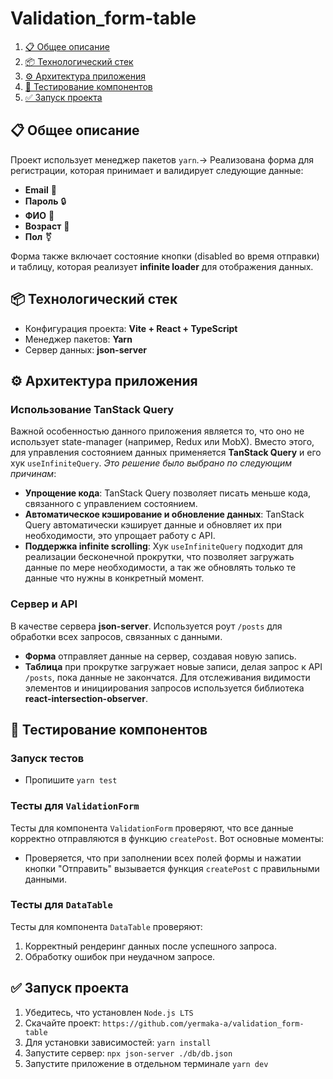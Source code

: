 # Validation_form-table
1. [📋 Общее описание](#-общая-информация)
2. [📦 Технологический стек](#-технологический-стек)
3. [⚙️ Архитектура приложения](#-архитектура-проекта)
4. [🧪 Тестирование компонентов](#-взаимодействие-сервисов)
5. [✅ Запуск проекта](#-запуск-проекта)


## 📋 Общее описание
Проект использует менеджер пакетов `yarn`.-> 
Реализована форма для регистрации, которая принимает и валидирует следующие данные: 
- **Email** 📧
- **Пароль** 🔒
- **ФИО** 👤
- **Возраст** 🎂
- **Пол** ⚧️

Форма также включает состояние кнопки (disabled во время отправки) и таблицу, которая реализует **infinite loader** для отображения данных.

## 📦 Технологический стек

- Конфигурация проекта: **Vite + React + TypeScript**
- Менеджер пакетов: **Yarn**
- Сервер данных: **json-server**

## ⚙️ Архитектура приложения

### Использование TanStack Query

Важной особенностью данного приложения является то, что оно не использует state-manager (например, Redux или MobX). Вместо этого, для управления состоянием данных применяется **TanStack Query** и его хук `useInfiniteQuery`. *Это решение было выбрано по следующим причинам*:

- **Упрощение кода**: TanStack Query позволяет писать меньше кода, связанного с управлением состоянием.
- **Автоматическое кэширование и обновление данных**: TanStack Query автоматически кэширует данные и обновляет их при необходимости, это упрощает работу с API.
- **Поддержка infinite scrolling**: Хук `useInfiniteQuery`  подходит для реализации бесконечной прокрутки, что позволяет загружать данные по мере необходимости, а так же обновлять только те данные что нужны в конкретный момент.

### Сервер и API

В качестве сервера **json-server**. Используется роут `/posts` для обработки всех запросов, связанных с данными. 

- **Форма** отправляет данные на сервер, создавая новую запись.
- **Таблица** при прокрутке загружает новые записи, делая запрос к API `/posts`, пока данные не закончатся. Для отслеживания видимости элементов и инициирования запросов используется библиотека **react-intersection-observer**.

## 🧪 Тестирование компонентов

### Запуск тестов

- Пропишите `yarn test`

### Тесты для `ValidationForm`

Тесты для компонента `ValidationForm` проверяют, что все данные корректно отправляются в функцию `createPost`. Вот основные моменты:

- Проверяется, что при заполнении всех полей формы и нажатии кнопки "Отправить" вызывается функция `createPost` с правильными данными.

### Тесты для `DataTable`

Тесты для компонента `DataTable` проверяют:

1. Корректный рендеринг данных после успешного запроса.
2. Обработку ошибок при неудачном запросе.

## ✅ Запуск проекта

1. Убедитесь, что установлен `Node.js LTS`
2. Скачайте проект: `https://github.com/yermaka-a/validation_form-table`
3. Для установки зависимостей: `yarn install`
3. Запустите сервер: `npx json-server ./db/db.json`
4. Запустите приложение в отдельном терминале `yarn dev`

